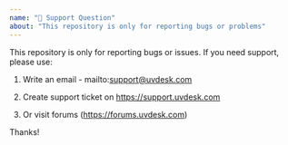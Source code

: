 ```yaml
---
name: "🧐 Support Question"
about: "This repository is only for reporting bugs or problems"
---
```


This repository is only for reporting bugs or issues. If you need support, please use:

1. Write an email - mailto:support@uvdesk.com

2. Create support ticket on https://support.uvdesk.com

3. Or visit forums (https://forums.uvdesk.com)

Thanks!
